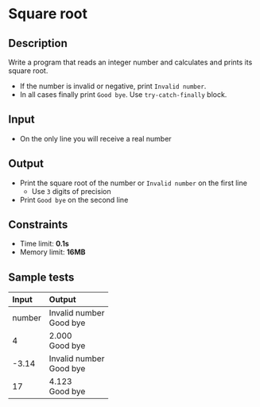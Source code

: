 # Square root

## Description
Write a program that reads an integer number and calculates and prints its square root.
  - If the number is invalid or negative, print `Invalid number`.
  - In all cases finally print `Good bye`.
Use `try-catch-finally` block.

## Input
- On the only line you will receive a real number

## Output
- Print the square root of the number or `Invalid number` on the first line
  - Use `3` digits of precision
- Print `Good bye` on the second line

## Constraints
- Time limit: **0.1s**
- Memory limit: **16MB**

## Sample tests

| Input  | Output |
|:-------|:-------|
| number | Invalid number<br>Good bye |
| 4      | 2.000<br>Good bye |
| -3.14  | Invalid number<br>Good bye |
| 17     | 4.123<br>Good bye |
